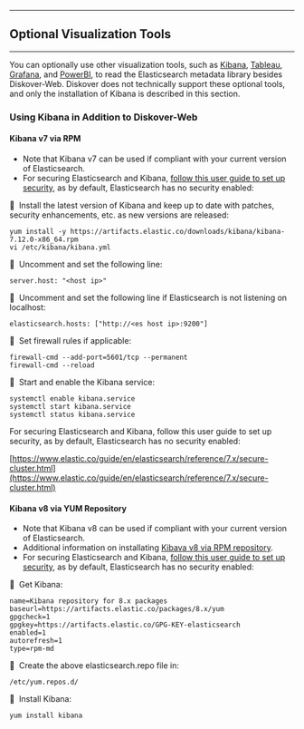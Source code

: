 ___
## Optional Visualization Tools
___

You can optionally use other visualization tools, such as [Kibana](https://www.elastic.co/kibana), [Tableau](https://www.tableau.com), [Grafana](https://grafana.com), and [PowerBI](https://www.microsoft.com/en-us/power-platform/products/power-bi), to read the Elasticsearch metadata library besides Diskover-Web. Diskover does not technically support these optional tools, and only the installation of Kibana is described in this section.

### Using Kibana in Addition to Diskover-Web

#### Kibana v7 via RPM

- Note that Kibana v7 can be used if compliant with your current version of Elasticsearch.
- For securing Elasticsearch and Kibana, [follow this user guide to set up security](https://www.elastic.co/guide/en/elasticsearch/reference/7.x/secure-cluster.html), as by default, Elasticsearch has no security enabled: 

🔴 &nbsp;Install the latest version of Kibana and keep up to date with patches, security enhancements, etc. as new versions are released:
```
yum install -y https://artifacts.elastic.co/downloads/kibana/kibana-7.12.0-x86_64.rpm
vi /etc/kibana/kibana.yml
```

🔴 &nbsp;Uncomment and set the following line:
```
server.host: "<host ip>"
```

🔴 &nbsp;Uncomment and set the following line if Elasticsearch is not listening on localhost:
```
elasticsearch.hosts: ["http://<es host ip>:9200"]
```

🔴 &nbsp;Set firewall rules if applicable:
```
firewall-cmd --add-port=5601/tcp --permanent
firewall-cmd --reload
```

🔴 &nbsp;Start and enable the Kibana service:
```
systemctl enable kibana.service
systemctl start kibana.service
systemctl status kibana.service
```

For securing Elasticsearch and Kibana, follow this user guide to set up security, as by default, Elasticsearch has no security enabled:

[https://www.elastic.co/guide/en/elasticsearch/reference/7.x/secure-cluster.html](https://www.elastic.co/guide/en/elasticsearch/reference/7.x/secure-cluster.html)

#### Kibana v8 via YUM Repository

- Note that Kibana v8 can be used if compliant with your current version of Elasticsearch.
- Additional information on installating [Kibava v8 via RPM repository](https://www.elastic.co/guide/en/kibana/8.14/rpm.html#rpm-repo).
- For securing Elasticsearch and Kibana, [follow this user guide to set up security](https://www.elastic.co/guide/en/elasticsearch/reference/8.15/secure-cluster.html), as by default, Elasticsearch has no security enabled: 

🔴 &nbsp;Get Kibana:
```
name=Kibana repository for 8.x packages
baseurl=https://artifacts.elastic.co/packages/8.x/yum
gpgcheck=1
gpgkey=https://artifacts.elastic.co/GPG-KEY-elasticsearch
enabled=1
autorefresh=1
type=rpm-md
```

🔴 &nbsp;Create the above elasticsearch.repo file in:
```
/etc/yum.repos.d/ 
```

🔴 &nbsp;Install Kibana:
```
yum install kibana
```
